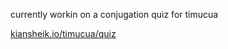currently workin on a conjugation quiz for timucua

[kiansheik.io/timucua/quiz](https://kiansheik.io/timucua/quiz)
